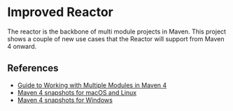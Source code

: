 # Improved Reactor
The reactor is the backbone of multi module projects in Maven.
This project shows a couple of new use cases that the Reactor will support from Maven 4 onward.

## References

* [Guide to Working with Multiple Modules in Maven 4](https://maven.apache.org/guides/mini/guide-multiple-modules-4.html)
* [Maven 4 snapshots for macOS and Linux](https://github.com/mthmulders/homebrew-maven-snapshot/)
* [Maven 4 snapshots for Windows](https://community.chocolatey.org/packages/maven-snapshot)
